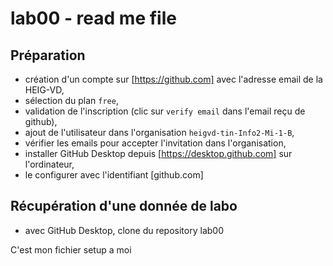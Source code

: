 # lab00 - read me file

## Préparation
- création d'un compte sur [https://github.com] avec l'adresse email de la HEIG-VD,
- sélection du plan `free`, 
- validation de l'inscription (clic sur `verify email` dans l'email reçu de github),
- ajout de l'utilisateur dans l'organisation `heigvd-tin-Info2-Mi-1-B`,
- vérifier les emails pour accepter l'invitation dans l'organisation,
- installer GitHub Desktop depuis [https://desktop.github.com] sur l'ordinateur,
- le configurer avec l'identifiant [github.com] 

## Récupération d'une donnée de labo
- avec GitHub Desktop, clone du repository lab00

C'est mon fichier setup a moi

